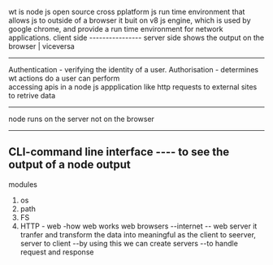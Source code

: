 wt is node js
open source cross pplatform js run time environment that allows js to outside of a browser
it buit on v8 js engine, which is used by google chrome, and provide a run time environment for network applications.
client side ---------------- server side
shows the output on the browser | viceversa

---

Authentication - verifying the identity of a user.
Authorisation - determines wt actions do a user can perform  
 accessing apis in a node js appplication like http requests to external sites to retrive data

---

node runs on the server not on the browser

---

CLI-command line interface
---- to see the output of a node output
---------
modules
1. os
2. path
3. FS
4. HTTP -
web -how web works
web browsers --internet -- web server
it tranfer and transform the data into meaningful as the client to seerver, server to client
--by using this we can create servers 
--to handle request and response